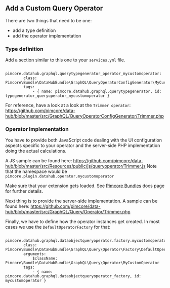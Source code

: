 ## Add a Custom Query Operator

There are two things that need to be one:
- add a type definition
- add the operator implementation

### Type definition

Add a section similar to this one to your `services.yml` file.

```
    pimcore.datahub.graphql.querytypegenerator_operator_mycustomoperator:
        class: Pimcore\Bundle\DataHubBundle\GraphQL\QueryOperatorConfigGenerator\MyCustomOperator
        tags:
            - { name: pimcore.datahub.graphql.querytypegenerator, id: typegenerator_queryoperator_mycustomoperator }                        
```

For reference, have a look at a look at the `Trimmer operator`:
https://github.com/pimcore/data-hub/blob/master/src/GraphQL/QueryOperatorConfigGenerator/Trimmer.php

### Operator Implementation

You have to provide both JavaScript code dealing with the UI configuration aspects specific to  your operator
and the server-side PHP implementation doing the actual calculations. 

A JS sample can be found here: https://github.com/pimcore/data-hub/blob/master/src/Resources/public/js/queryoperator/Trimmer.js
Note that the namespace would be `pimcore.plugin.datahub.operator.mycustomoperator`

Make sure that your extension gets loaded. See [Pimcore Bundles](https://pimcore.com/docs/5.x/Development_Documentation/Extending_Pimcore/Bundle_Developers_Guide/Pimcore_Bundles/index.html)
docs page for further details.

Next thing is to provide the server-side implementation.
A sample can be found here: https://github.com/pimcore/data-hub/blob/master/src/GraphQL/Query/Operator/Trimmer.php

Finally, we have to define how the operator instances get created.
In most cases we use the `DefaultOperatorFactory` for that:

```
    pimcore.datahub.graphql.dataobjectqueryoperator.factory.mycustomoperator:
        class: Pimcore\Bundle\DataHubBundle\GraphQL\Query\Operator\Factory\DefaultOperatorFactory
        arguments:
            $className: Pimcore\Bundle\DataHubBundle\GraphQL\Query\Operator\MyCustomOperator
        tags:
            - { name: pimcore.datahub.graphql.dataobjectqueryoperator_factory, id: mycustomoperator }
```



